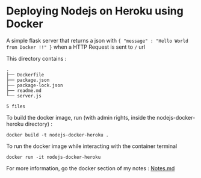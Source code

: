 # Deploying Nodejs on Heroku using Docker

A simple flask server that returns a json with  `{ "message" : "Hello World from Docker !!" }` when a HTTP Request is sent to `/` url

This directory contains :

```
.
├── Dockerfile
├── package.json
├── package-lock.json
├── readme.md
└── server.js

5 files
```

To build the docker image, run (with admin rights, inside the nodejs-docker-heroku directory) :
```
docker build -t nodejs-docker-heroku .
```

To run the docker image while interacting with the container terminal

```
docker run -it nodejs-docker-heroku
```

For more information, go the docker section of my notes :  [Notes.md](https://dev117uday.github.io/notes-md/)